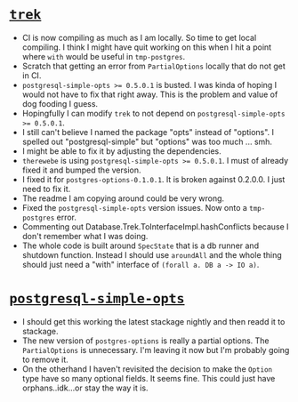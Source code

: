 # [`trek`](https://github.com/jfischoff/trek)

- CI is now compiling as much as I am locally. So time to get local compiling. I think I might have quit working on this when I hit a point where `with` would be useful in `tmp-postgres`.
- Scratch that getting an error from `PartialOptions` locally that do not get in CI.
- `postgresql-simple-opts >= 0.5.0.1` is busted. I was kinda of hoping I would not have to fix that right away. This is the problem and value of dog fooding I guess.
- Hopingfully I can modify `trek` to not depend on `postgresql-simple-opts >= 0.5.0.1`.
- I still can't believe I named the package "opts" instead of "options". I spelled out "postgresql-simple" but "options" was too much ... smh.
- I might be able to fix it by adjusting the dependencies.
- `therewebe` is using `postgresql-simple-opts >= 0.5.0.1`. I must of already fixed it and bumped the version.
- I fixed it for `postgres-options-0.1.0.1`. It is broken against 0.2.0.0. I just need to fix it.
- The readme I am copying around could be very wrong.
- Fixed the `postgresql-simple-opts` version issues. Now onto a `tmp-postgres` error.
- Commenting out Database.Trek.ToInterfaceImpl.hashConflicts because I don't remember what I was
  doing.
- The whole code is built around `SpecState` that is a db runner and shutdown function. Instead I should
  use `aroundAll` and the whole thing should just need a "with" interface of `(forall a. DB a -> IO a)`.

# [`postgresql-simple-opts`](https://github.com/jfischoff/postgresql-simple-opts)

- I should get this working the latest stackage nightly and then readd it to stackage.
- The new version of `postgres-options` is really a partial options. The `PartialOptions` is unnecessary.
  I'm leaving it now but I'm probably going to remove it.
- On the otherhand I haven't revisited the decision to make the `Option` type have so
  many optional fields. It seems fine. This could just have orphans..idk...or stay the way it is.
